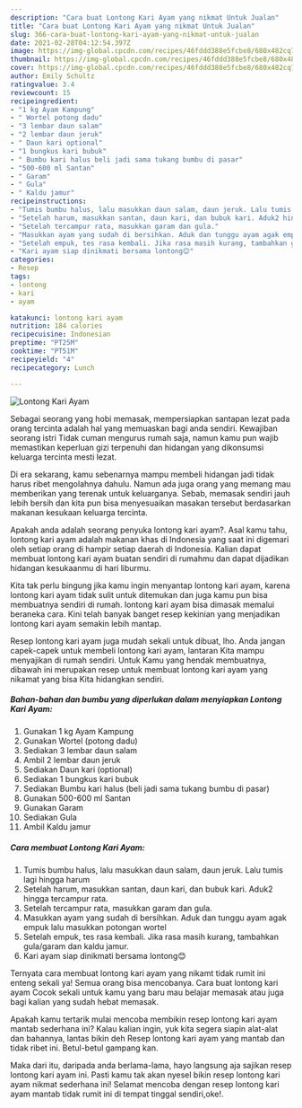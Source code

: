 ```yaml
---
description: "Cara buat Lontong Kari Ayam yang nikmat Untuk Jualan"
title: "Cara buat Lontong Kari Ayam yang nikmat Untuk Jualan"
slug: 366-cara-buat-lontong-kari-ayam-yang-nikmat-untuk-jualan
date: 2021-02-28T04:12:54.397Z
image: https://img-global.cpcdn.com/recipes/46fddd388e5fcbe8/680x482cq70/lontong-kari-ayam-foto-resep-utama.jpg
thumbnail: https://img-global.cpcdn.com/recipes/46fddd388e5fcbe8/680x482cq70/lontong-kari-ayam-foto-resep-utama.jpg
cover: https://img-global.cpcdn.com/recipes/46fddd388e5fcbe8/680x482cq70/lontong-kari-ayam-foto-resep-utama.jpg
author: Emily Schultz
ratingvalue: 3.4
reviewcount: 15
recipeingredient:
- "1 kg Ayam Kampung"
- " Wortel potong dadu"
- "3 lembar daun salam"
- "2 lembar daun jeruk"
- " Daun kari optional"
- "1 bungkus kari bubuk"
- " Bumbu kari halus beli jadi sama tukang bumbu di pasar"
- "500-600 ml Santan"
- " Garam"
- " Gula"
- " Kaldu jamur"
recipeinstructions:
- "Tumis bumbu halus, lalu masukkan daun salam, daun jeruk. Lalu tumis lagi hingga harum"
- "Setelah harum, masukkan santan, daun kari, dan bubuk kari. Aduk2 hingga tercampur rata."
- "Setelah tercampur rata, masukkan garam dan gula."
- "Masukkan ayam yang sudah di bersihkan. Aduk dan tunggu ayam agak empuk lalu masukkan potongan wortel"
- "Setelah empuk, tes rasa kembali. Jika rasa masih kurang, tambahkan gula/garam dan kaldu jamur."
- "Kari ayam siap dinikmati bersama lontong😊"
categories:
- Resep
tags:
- lontong
- kari
- ayam

katakunci: lontong kari ayam 
nutrition: 184 calories
recipecuisine: Indonesian
preptime: "PT25M"
cooktime: "PT51M"
recipeyield: "4"
recipecategory: Lunch

---
```



![Lontong Kari Ayam](https://img-global.cpcdn.com/recipes/46fddd388e5fcbe8/680x482cq70/lontong-kari-ayam-foto-resep-utama.jpg)

Sebagai seorang yang hobi memasak, mempersiapkan santapan lezat pada orang tercinta adalah hal yang memuaskan bagi anda sendiri. Kewajiban seorang istri Tidak cuman mengurus rumah saja, namun kamu pun wajib memastikan keperluan gizi terpenuhi dan hidangan yang dikonsumsi keluarga tercinta mesti lezat.

Di era  sekarang, kamu sebenarnya mampu membeli hidangan jadi tidak harus ribet mengolahnya dahulu. Namun ada juga orang yang memang mau memberikan yang terenak untuk keluarganya. Sebab, memasak sendiri jauh lebih bersih dan kita pun bisa menyesuaikan masakan tersebut berdasarkan makanan kesukaan keluarga tercinta. 



Apakah anda adalah seorang penyuka lontong kari ayam?. Asal kamu tahu, lontong kari ayam adalah makanan khas di Indonesia yang saat ini digemari oleh setiap orang di hampir setiap daerah di Indonesia. Kalian dapat membuat lontong kari ayam buatan sendiri di rumahmu dan dapat dijadikan hidangan kesukaanmu di hari liburmu.

Kita tak perlu bingung jika kamu ingin menyantap lontong kari ayam, karena lontong kari ayam tidak sulit untuk ditemukan dan juga kamu pun bisa membuatnya sendiri di rumah. lontong kari ayam bisa dimasak memalui beraneka cara. Kini telah banyak banget resep kekinian yang menjadikan lontong kari ayam semakin lebih mantap.

Resep lontong kari ayam juga mudah sekali untuk dibuat, lho. Anda jangan capek-capek untuk membeli lontong kari ayam, lantaran Kita mampu menyajikan di rumah sendiri. Untuk Kamu yang hendak membuatnya, dibawah ini merupakan resep untuk membuat lontong kari ayam yang nikamat yang bisa Kita hidangkan sendiri.

<!--inarticleads1-->

##### Bahan-bahan dan bumbu yang diperlukan dalam menyiapkan Lontong Kari Ayam:

1. Gunakan 1 kg Ayam Kampung
1. Gunakan  Wortel (potong dadu)
1. Sediakan 3 lembar daun salam
1. Ambil 2 lembar daun jeruk
1. Sediakan  Daun kari (optional)
1. Sediakan 1 bungkus kari bubuk
1. Sediakan  Bumbu kari halus (beli jadi sama tukang bumbu di pasar)
1. Gunakan 500-600 ml Santan
1. Gunakan  Garam
1. Sediakan  Gula
1. Ambil  Kaldu jamur




<!--inarticleads2-->

##### Cara membuat Lontong Kari Ayam:

1. Tumis bumbu halus, lalu masukkan daun salam, daun jeruk. Lalu tumis lagi hingga harum
1. Setelah harum, masukkan santan, daun kari, dan bubuk kari. Aduk2 hingga tercampur rata.
1. Setelah tercampur rata, masukkan garam dan gula.
1. Masukkan ayam yang sudah di bersihkan. Aduk dan tunggu ayam agak empuk lalu masukkan potongan wortel
1. Setelah empuk, tes rasa kembali. Jika rasa masih kurang, tambahkan gula/garam dan kaldu jamur.
1. Kari ayam siap dinikmati bersama lontong😊




Ternyata cara membuat lontong kari ayam yang nikamt tidak rumit ini enteng sekali ya! Semua orang bisa mencobanya. Cara buat lontong kari ayam Cocok sekali untuk kamu yang baru mau belajar memasak atau juga bagi kalian yang sudah hebat memasak.

Apakah kamu tertarik mulai mencoba membikin resep lontong kari ayam mantab sederhana ini? Kalau kalian ingin, yuk kita segera siapin alat-alat dan bahannya, lantas bikin deh Resep lontong kari ayam yang mantab dan tidak ribet ini. Betul-betul gampang kan. 

Maka dari itu, daripada anda berlama-lama, hayo langsung aja sajikan resep lontong kari ayam ini. Pasti kamu tak akan nyesel bikin resep lontong kari ayam nikmat sederhana ini! Selamat mencoba dengan resep lontong kari ayam mantab tidak rumit ini di tempat tinggal sendiri,oke!.

